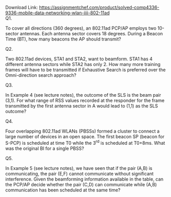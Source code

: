 Download Link: https://assignmentchef.com/product/solved-comp4336-9336-mobile-data-networking-wlan-iiii-802-11ad
<br>
Q1.




To cover all directions (360 degrees), an 802.11ad PCP/AP employs two 10-sector antennas. Each antenna sector covers 18 degrees. During a Beacon Time (BT), how many beacons the AP should transmit?




Q2.




Two 802.11ad devices, STA1 and STA2, want to beamform. STA1 has 4 different antenna sectors while STA2 has only 2. How many more training frames will have to be transmitted if Exhaustive Search is preferred over the Omni-direction search approach?




Q3.




In Example 4 (see lecture notes), the outcome of the SLS is the beam pair (3,1). For what range of RSS values recorded at the responder for the frame transmitted by the first antenna sector in A would lead to (1,1) as the SLS outcome?




Q4.




Four overlapping 802.11ad WLANs (PBSSs) formed a cluster to connect a large number of devices in an open space. The first beacon SP (beacon for S-PCP) is scheduled at time T0 while the 3<sup>rd</sup> is scheduled at T0+8ms. What was the original BI for a single PBSS?




Q5.




In Example 5 (see lecture notes), we have seen that if the pair (A,B) is communicating, the pair (E,F) cannot communicate without significant interference. Given the beamforming information available in the table, can the PCP/AP decide whether the pair (C,D) can communicate while (A,B) communication has been scheduled at the same time?